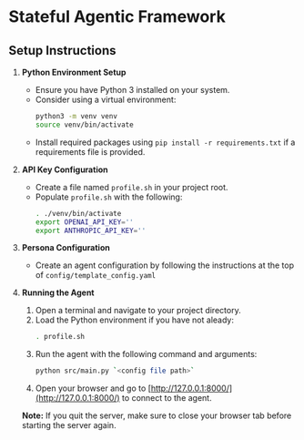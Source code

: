 # Stateful Agentic Framework
## Setup Instructions

1. **Python Environment Setup**
    - Ensure you have Python 3 installed on your system.
    - Consider using a virtual environment:
      ```bash
      python3 -m venv venv
      source venv/bin/activate
      ```
    - Install required packages using `pip install -r requirements.txt` if a requirements file is provided.

2. **API Key Configuration**
    - Create a file named `profile.sh` in your project root.
    - Populate `profile.sh` with the following:
      ```bash
      . ./venv/bin/activate
      export OPENAI_API_KEY=''
      export ANTHROPIC_API_KEY=''
      ```

3. **Persona Configuration**
    - Create an agent configuration by following the instructions at the top of `config/template_config.yaml`

4. **Running the Agent**

    1. Open a terminal and navigate to your project directory.
    2. Load the Python environment if you have not aleady:
        ```bash
        . profile.sh
        ```
    3. Run the agent with the following command and arguments:
        ```bash
        python src/main.py `<config file path>`
        ```
    3. Open your browser and go to [http://127.0.0.1:8000/](http://127.0.0.1:8000/) to connect to the agent.

    **Note:** If you quit the server, make sure to close your browser tab before starting the server again.
